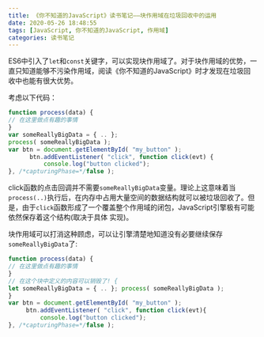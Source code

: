 ```yaml
---
title: 《你不知道的JavaScript》读书笔记——块作用域在垃圾回收中的运用
date: 2020-05-26 18:48:55
tags: [JavaScript, 你不知道的JavaScript, 作用域]
categories: 读书笔记
---
```


ES6中引入了`let`和`const`关键字，可以实现块作用域了。对于块作用域的优势，一直只知道能够不污染作用域，阅读《你不知道的JavaScript》时才发现在垃圾回收中也能有很大优势。

考虑以下代码：

```javascript
function process(data) {
// 在这里做点有趣的事情
}
var someReallyBigData = { .. };
process( someReallyBigData );
var btn = document.getElementById( "my_button" );
      btn.addEventListener( "click", function click(evt) {
          console.log("button clicked");
}, /*capturingPhase=*/false );
```

click函数的点击回调并不需要`someReallyBigData`变量。理论上这意味着当`process(..)`执行后，在内存中占用大量空间的数据结构就可以被垃圾回收了。但是，由于`click`函数形成了一个覆盖整个作用域的闭包，JavaScript引擎极有可能依然保存着这个结构(取决于具体 实现)。

块作用域可以打消这种顾虑，可以让引擎清楚地知道没有必要继续保存`someReallyBigData`了:
```javascript
function process(data) {
// 在这里做点有趣的事情
}
// 在这个块中定义的内容可以销毁了! {
let someReallyBigData = { .. }; process( someReallyBigData );
}
var btn = document.getElementById( "my_button" );
     btn.addEventListener( "click", function click(evt){
         console.log("button clicked");
}, /*capturingPhase=*/false );
```